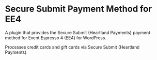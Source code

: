 Secure Submit Payment Method for EE4
=========

A plugin that provides the Secure Submit (Heartland Payments) payment method for Event Espresso 4 (EE4) for WordPress.

Processes credit cards and gift cards via Secure Submit (Heartland Payments).

